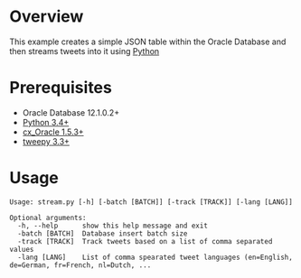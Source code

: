 # Overview
This example creates a simple JSON table within the Oracle Database and then streams tweets into it using [Python](http://www.python.org)

# Prerequisites
* Oracle Database 12.1.0.2+
* [Python 3.4+](http://www.python.org)
* [cx_Oracle 1.5.3+](http://cx-oracle.sourceforge.net/)
* [tweepy 3.3+](http://www.tweepy.org/)

# Usage
    Usage: stream.py [-h] [-batch [BATCH]] [-track [TRACK]] [-lang [LANG]]
    
    Optional arguments:
      -h, --help      show this help message and exit
      -batch [BATCH]  Database insert batch size
      -track [TRACK]  Track tweets based on a list of comma separated values
      -lang [LANG]    List of comma spearated tweet languages (en=English, de=German, fr=French, nl=Dutch, ...
